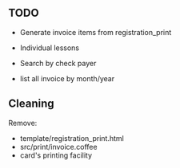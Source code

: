 ## TODO

- Generate invoice items from registration_print

- Individual lessons
- Search by check payer
- list all invoice by month/year

## Cleaning

Remove:

  - template/registration_print.html
  - src/print/invoice.coffee
  - card's printing facility